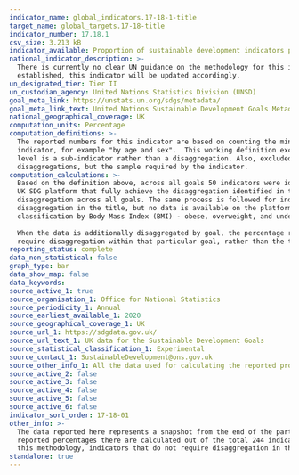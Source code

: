 ```yaml
---
indicator_name: global_indicators.17-18-1-title
target_name: global_targets.17-18-title
indicator_number: 17.18.1
csv_size: 3.213 kB
indicator_available: Proportion of sustainable development indicators produced at the national level with full disaggregation when relevant to the target, in accordance with the Fundamental Principles of Official Statistics
national_indicator_description: >-
  There is currently no clear UN guidance on the methodology for this indicator, so the Sustainable Development Goals team within the Office for National Statistics is publishing these numbers based on in-house research. Once a clear direction is given by the UN and the formal metadata is
  established, this indicator will be updated accordingly.
un_designated_tier: Tier II
un_custodian_agency: United Nations Statistics Division (UNSD)
goal_meta_link: https://unstats.un.org/sdgs/metadata/
goal_meta_link_text: United Nations Sustainable Development Goals Metadata (PDF 469 KB)
national_geographical_coverage: UK
computation_units: Percentage
computation_definitions: >-
  The reported numbers for this indicator are based on counting the minimum disaggregations which are mentioned specifically in the indicator name. Based on this principle, a relevant disaggregation is most often defined as any classification that follows "by" in the title of the
  indicator, for example "by age and sex".  This working definition excludes cases where the title of the indicator includes sub-indicators, such as Indicator 2.5.2 - "Proportion of local breeds classified as being at risk, not-at-risk or at unknown level of risk of extinction" – risk
  level is a sub-indicator rather than a disaggregation. Also, excluded are any references to the sample the indicator requires data for, such as Indicator 5.3.1 - "Proportion of women aged 20-24 years who were married or in a union before age 15 and before age 18" – sex and age are not
  disaggregations, but the sample required by the indicator.
computation_calculations: >-
  Based on the definition above, across all goals 50 indicators were identified as containing specific disaggregations within the title. This number was used as the denominator for calculating the proportion of indicators with full disaggregation. The number of reported indicators on the
  UK SDG platform that fully achieve the disaggregation identified in their title are divided by the total number of indicators identified to contain disaggregation in their title (that is, 50). This number is then multiplied by 100 to obtain the percentage of indicators with full
  disaggregation across all goals. The same process is followed for indicators that have available data only for some of the disaggregations identified in the title, in order to obtain percentage of indicators with achieved partial disaggregation. Likewise for indicators that require
  disaggregation in the title, but no data is available on the platform. In addition, a proxy variable counts towards achieving a required disaggregation. For example indicator 2.2.2 requires prevalence of malnutrition by type (wasting and overweight), which is achieved by using a
  classification by Body Mass Index (BMI) - obese, overweight, and underweight.
  
  When the data is additionally disaggregated by goal, the percentage represents the completeness of disaggregation (fully, partially, not disaggregated) based on the number of indicators identified to
  require disaggregation within that particular goal, rather than the total 50 indicators across all goals. Based on the outlined definition, Goals 6, 7 ,13, and 14 do not have any indicators that require disaggregation.
reporting_status: complete
data_non_statistical: false
graph_type: bar
data_show_map: false
data_keywords:  
source_active_1: true
source_organisation_1: Office for National Statistics
source_periodicity_1: Annual
source_earliest_available_1: 2020
source_geographical_coverage_1: UK
source_url_1: https://sdgdata.gov.uk/
source_url_text_1: UK data for the Sustainable Development Goals
source_statistical_classification_1: Experimental
source_contact_1: SustainableDevelopment@ons.gov.uk
source_other_info_1: All the data used for calculating the reported proportions is sourced from the indicators information available on the UK SDG platform
source_active_2: false
source_active_3: false
source_active_4: false
source_active_5: false
source_active_6: false
indicator_sort_order: 17-18-01
other_info: >-
  The data reported here represents a snapshot from the end of the particular year. For the current reporting status, refer to the 'Disaggregation status' tab of the [reporting status](https://sdgdata.gov.uk/reporting-status/) section within the National Reporting Platform. Note that the
  reported percentages there are calculated out of the total 244 indicators, rather than the 50 indicators that explicitly require disaggregation in the title. Therefore, the methodology is slightly different and although the reported counts are the same, the percentage will differ. Within
  this methodology, indicators that do not require disaggregation in the title are classed as "out of scope".     Data follows the UN specification for this indicator. This indicator has been identified in collaboration with topic experts.
standalone: true
---
```

